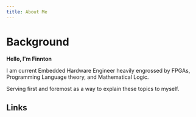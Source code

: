 ```yaml
---
title: About Me
---
```


# Background
**Hello, I'm Finnton**

<p>
I am current Embedded Hardware Engineer heavily engrossed by FPGAs, Programming Language theory, and Mathematical Logic.
</p>

<p>
Serving first and foremost as a way to explain these topics to myself.
</p>

## Links
[github]: https://github.com/finntonwentworth
[LinkdIn]: ()